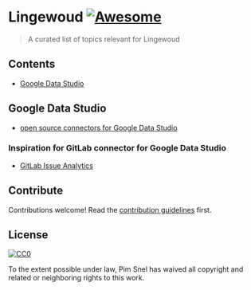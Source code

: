 # Lingewoud [![Awesome](https://awesome.re/badge.svg)](https://awesome.re)

> A curated list of topics relevant for Lingewoud


## Contents

- [Google Data Studio](#google-data-studio)

## Google Data Studio

- [open source connectors for Google Data Studio](https://github.com/googledatastudio/community-connectors)

### Inspiration for GitLab connector for Google Data Studio 

- [GitLab Issue Analytics](https://docs.gitlab.com/ee/user/group/issues_analytics/)

## Contribute

Contributions welcome! Read the [contribution guidelines](contributing.md) first.

## License

[![CC0](https://mirrors.creativecommons.org/presskit/buttons/88x31/svg/cc-zero.svg)](https://creativecommons.org/publicdomain/zero/1.0)

To the extent possible under law, Pim Snel has waived all copyright and
related or neighboring rights to this work.
